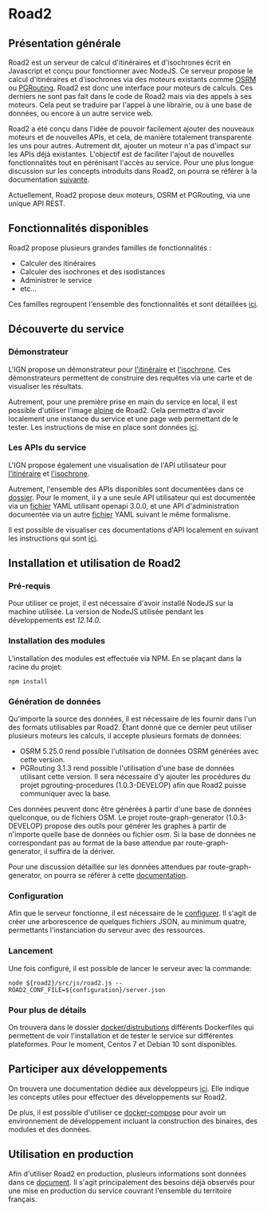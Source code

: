# Road2

## Présentation générale 

Road2 est un serveur de calcul d'itinéraires et d'isochrones écrit en Javascript et conçu pour fonctionner avec NodeJS. Ce serveur propose le calcul d'itinéraires et d'isochrones via des moteurs existants comme [OSRM](https://github.com/Project-OSRM/osrm-backend) ou [PGRouting](https://pgrouting.org/). Road2 est donc une interface pour moteurs de calculs. Ces derniers ne sont pas fait dans le code de Road2 mais via des appels à ses moteurs. Cela peut se traduire par l'appel à une librairie, ou à une base de données, ou encore à un autre service web. 

Road2 a été conçu dans l'idée de pouvoir facilement ajouter des nouveaux moteurs et de nouvelles APIs, et cela, de manière totalement transparente les uns pour autres. Autrement dit, ajouter un moteur n'a pas d'impact sur les APIs déjà existantes. L'objectif est de faciliter l'ajout de nouvelles fonctionnalités tout en pérénisant l'accès au service. Pour une plus longue discussion sur les concepts introduits dans Road2, on pourra se référer à la documentation [suivante](./documentation/concepts.md).

Actuellement, Road2 propose deux moteurs, OSRM et PGRouting, via une unique API REST. 

## Fonctionnalités disponibles 

Road2 propose plusieurs grandes familles de fonctionnalités : 
- Calculer des itinéraires
- Calculer des isochrones et des isodistances 
- Administrer le service 
- etc... 

Ces familles regroupent l'ensemble des fonctionnalités et sont détaillées [ici](./documentation/developers/functionnalities.md).

## Découverte du service

### Démonstrateur 

L'IGN propose un démonstrateur pour [l'itinéraire](https://geoservices.ign.fr/documentation/services_betas/itineraires.html) et [l'isochrone](https://geoservices.ign.fr/documentation/services_betas/isochrones.html). Ces démonstrateurs permettent de construire des requêtes via une carte et de visualiser les résultats. 

Autrement, pour une première prise en main du service en local, il est possible d'utiliser l'image [alpine](./docker/demonstration/Dockerfile) de Road2. Cela permettra d'avoir localement une instance du service et une page web permettant de le tester. Les instructions de mise en place sont données [ici](./docker/demonstration/readme.md). 

### Les APIs du service 

L'IGN propose également une visualisation de l'API utilisateur pour [l'itinéraire](https://geoservices.ign.fr/documentation/services_betas/swagger-itineraire.html) et [l'isochrone](https://geoservices.ign.fr/documentation/services_betas/swagger-isochrones.html). 

Autrement, l'ensemble des APIs disponibles sont documentées dans ce [dossier](./documentation/apis/). Pour le moment, il y a une seule API utilisateur qui est documentée via un [fichier](./documentation/apis/simple/1.0.0/api.yaml) YAML utilisant openapi 3.0.0, et une API d'administration documentée via un autre [fichier](./documentation/apis/admin/1.0.0/api.yaml) YAML suivant le même formalisme. 

Il est possible de visualiser ces documentations d'API localement en suivant les instructions qui sont [ici](./docker/demonstration/readme.md). 

## Installation et utilisation de Road2 

### Pré-requis

Pour utiliser ce projet, il est nécessaire d'avoir installé NodeJS sur la machine utilisée. La version de NodeJS utilisée pendant les développements est *12.14.0*. 

### Installation des modules

L'installation des modules est effectuée via NPM. En se plaçant dans la racine du projet:
```
npm install
```

### Génération de données  

Qu'importe la source des données, il est nécessaire de les fournir dans l'un des formats utilisables par Road2. Étant donné que ce dernier peut utiliser plusieurs moteurs les calculs, il accepte plusieurs formats de données:
- OSRM 5.25.0 rend possible l'utilsation de données OSRM générées avec cette version. 
- PGRouting 3.1.3 rend possible l'utilisation d'une base de données utilisant cette version. Il sera nécessaire d'y ajouter les procédures du projet pgrouting-procedures (1.0.3-DEVELOP) afin que Road2 puisse communiquer avec la base. 

Ces données peuvent donc être générées à partir d'une base de données quelconque, ou de fichiers OSM. Le projet route-graph-generator (1.0.3-DEVELOP) propose des outils pour générer les graphes à partir de n'importe quelle base de données ou fichier osm. Si la base de données ne correspondant pas au format de la base attendue par route-graph-generator, il suffira de la dériver. 

Pour une discussion détaillée sur les données attendues par route-graph-generator, on pourra se référer à cette [documentation](./documentation/data/readme.md). 

### Configuration

Afin que le serveur fonctionne, il est nécessaire de le [configurer](./documentation/configuration/readme.md). Il s'agit de créer une arborescence de quelques fichiers JSON, au minimum quatre, permettants l'instanciation du serveur avec des ressources. 

### Lancement 

Une fois configuré, il est possible de lancer le serveur avec la commande: 
```
node ${road2}/src/js/road2.js --ROAD2_CONF_FILE=${configuration}/server.json
```

### Pour plus de détails

On trouvera dans le dossier [docker/distrubutions](./docker/distributions) différents Dockerfiles qui permettent de voir l'installation et de tester le service sur différentes plateformes. Pour le moment, Centos 7 et Debian 10 sont disponibles. 

## Participer aux développements 

On trouvera une documentation dédiée aux développeurs [ici](./documentation/readme.md). Elle indique les concepts utiles pour effectuer des développements sur Road2. 

De plus, il est possible d'utiliser ce [docker-compose](./docker/readme.md) pour avoir un environnement de développement incluant la construction des binaires, des modules et des données. 

## Utilisation en production

Afin d'utiliser Road2 en production, plusieurs informations sont données dans ce [document](./docker/production/readme.md). Il s'agit principalement des besoins déjà observés pour une mise en production du service couvrant l'ensemble du territoire français. 
